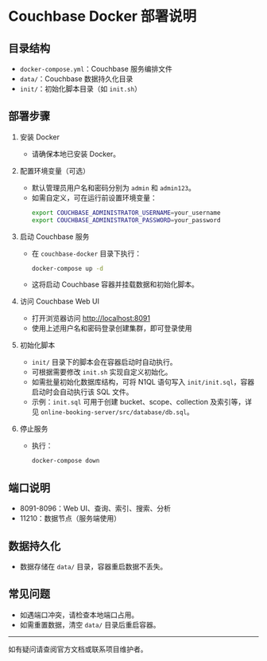 # Couchbase Docker 部署说明

## 目录结构

- `docker-compose.yml`：Couchbase 服务编排文件
- `data/`：Couchbase 数据持久化目录
- `init/`：初始化脚本目录（如 `init.sh`）

## 部署步骤

1. 安装 Docker
   - 请确保本地已安装 Docker。

2. 配置环境变量（可选）
   - 默认管理员用户名和密码分别为 `admin` 和 `admin123`。
   - 如需自定义，可在运行前设置环境变量：
     ```sh
     export COUCHBASE_ADMINISTRATOR_USERNAME=your_username
     export COUCHBASE_ADMINISTRATOR_PASSWORD=your_password
     ```

3. 启动 Couchbase 服务
   - 在 `couchbase-docker` 目录下执行：
     ```sh
     docker-compose up -d
     ```
   - 这将启动 Couchbase 容器并挂载数据和初始化脚本。

4. 访问 Couchbase Web UI
   - 打开浏览器访问 [http://localhost:8091](http://localhost:8091)
   - 使用上述用户名和密码登录创建集群，即可登录使用

5. 初始化脚本
   - `init/` 目录下的脚本会在容器启动时自动执行。
   - 可根据需要修改 `init.sh` 实现自定义初始化。
   - 如需批量初始化数据库结构，可将 N1QL 语句写入 `init/init.sql`，容器启动时会自动执行该 SQL 文件。
   - 示例：`init.sql` 可用于创建 bucket、scope、collection 及索引等，详见 `online-booking-server/src/database/db.sql`。

6. 停止服务
   - 执行：
     ```sh
     docker-compose down
     ```

## 端口说明
- 8091-8096：Web UI、查询、索引、搜索、分析
- 11210：数据节点（服务端使用）

## 数据持久化
- 数据存储在 `data/` 目录，容器重启数据不丢失。

## 常见问题
- 如遇端口冲突，请检查本地端口占用。
- 如需重置数据，清空 `data/` 目录后重启容器。

---
如有疑问请查阅官方文档或联系项目维护者。
